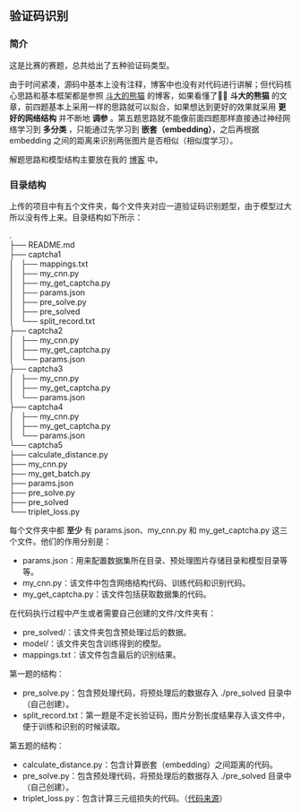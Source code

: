 ## 验证码识别

### 简介

这是比赛的赛题，总共给出了五种验证码类型。

由于时间紧凑，源码中基本上没有注释，博客中也没有对代码进行讲解；但代码核心思路和基本框架都是参照 [斗大的熊猫](http://blog.topspeedsnail.com/archives/10858) 的博客，如果看懂了 **斗大的熊猫** 的文章，前四题基本上采用一样的思路就可以拟合，如果想达到更好的效果就采用 **更好的网络结构** 并不断地 **调参** 。第五题思路就不能像前面四题那样直接通过神经网络学习到 **多分类** ，只能通过先学习到 **嵌套（embedding）**，之后再根据 embedding 之间的距离来识别两张图片是否相似（相似度学习）。

解题思路和模型结构主要放在我的 [博客](https://rivercrown.github.io/2018/06/25/验证码识别-image-based/#more) 中。

### 目录结构

上传的项目中有五个文件夹，每个文件夹对应一道验证码识别题型，由于模型过大所以没有传上来。目录结构如下所示：

.  
├── README.md  
├── captcha1  
│   ├── mappings.txt  
│   ├── my_cnn.py  
│   ├── my_get_captcha.py  
│   ├── params.json  
│   ├── pre_solve.py  
│   ├── pre_solved  
│   └── split_record.txt  
├── captcha2  
│   ├── my_cnn.py  
│   ├── my_get_captcha.py  
│   └── params.json  
├── captcha3  
│   ├── my_cnn.py  
│   ├── my_get_captcha.py  
│   └── params.json  
├── captcha4  
│   ├── my_cnn.py  
│   ├── my_get_captcha.py  
│   └── params.json  
└── captcha5  
    ├── calculate_distance.py  
    ├── my_cnn.py  
    ├── my_get_batch.py  
    ├── params.json  
    ├── pre_solve.py  
    ├── pre_solved  
    └── triplet_loss.py  

每个文件夹中都 **至少** 有 params.json、my_cnn.py 和 my_get_captcha.py 这三个文件。他们的作用分别是：

+ params.json：用来配置数据集所在目录、预处理图片存储目录和模型目录等等。
+ my_cnn.py：该文件中包含网络结构代码、训练代码和识别代码。
+ my_get_captcha.py：该文件包括获取数据集的代码。

在代码执行过程中产生或者需要自己创建的文件/文件夹有：

+ pre_solved/：该文件夹包含预处理过后的数据。
+ model/：该文件夹包含训练得到的模型。
+ mappings.txt：该文件包含最后的识别结果。

第一题的结构：

+ pre_solve.py：包含预处理代码，将预处理后的数据存入 ./pre_solved 目录中（自己创建）。
+ split_record.txt：第一题是不定长验证码，图片分割长度结果存入该文件中，便于训练和识别的时候读取。

第五题的结构：

+ calculate_distance.py：包含计算嵌套（embedding）之间距离的代码。
+ pre_solve.py：包含预处理代码，将预处理后的数据存入 ./pre_solved 目录中（自己创建）。
+ triplet_loss.py：包含计算三元组损失的代码。（[代码来源](https://omoindrot.github.io/triplet-loss)）
